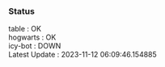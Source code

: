 ### Status


table : OK  
hogwarts : OK  
icy-bot : DOWN  
Latest Update : 2023-11-12 06:09:46.154885
